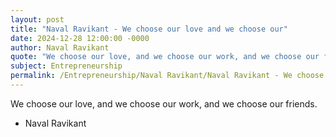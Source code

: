 ```yaml
---
layout: post
title: "Naval Ravikant - We choose our love and we choose our"
date: 2024-12-28 12:00:00 -0000
author: Naval Ravikant
quote: "We choose our love, and we choose our work, and we choose our friends."
subject: Entrepreneurship
permalink: /Entrepreneurship/Naval Ravikant/Naval Ravikant - We choose our love and we choose our
---
```


We choose our love, and we choose our work, and we choose our friends.

- Naval Ravikant
